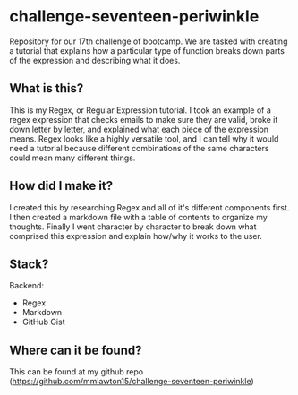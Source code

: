 # challenge-seventeen-periwinkle
Repository for our 17th challenge of bootcamp. We are tasked with creating a tutorial that explains how a particular type of function breaks down parts of the expression and describing what it does.

## What is this?
This is my Regex, or Regular Expression tutorial. I took an example of a regex expression that checks emails to make sure they are valid, broke it down letter by letter, and explained what each piece of the expression means. Regex looks like a highly versatile tool, and I can tell why it would need a tutorial because different combinations of the same characters could mean many different things.

## How did I make it?
I created this by researching Regex and all of it's different components first. I then created a markdown file with a table of contents to organize my thoughts. Finally I went character by character to break down what comprised this expression and explain how/why it works to the user.

## Stack?
Backend:
- Regex
- Markdown
- GitHub Gist

## Where can it be found?
This can be found at my github repo (https://github.com/mmlawton15/challenge-seventeen-periwinkle)